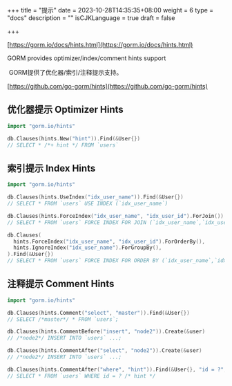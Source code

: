 +++
title = "提示"
date = 2023-10-28T14:35:35+08:00
weight = 6
type = "docs"
description = ""
isCJKLanguage = true
draft = false

+++

[https://gorm.io/docs/hints.html](https://gorm.io/docs/hints.html)

GORM provides optimizer/index/comment hints support

​	GORM提供了优化器/索引/注释提示支持。

[https://github.com/go-gorm/hints](https://github.com/go-gorm/hints)

## 优化器提示 Optimizer Hints

``` go
import "gorm.io/hints"

db.Clauses(hints.New("hint")).Find(&User{})
// SELECT * /*+ hint */ FROM `users`
```

## 索引提示 Index Hints

``` go
import "gorm.io/hints"

db.Clauses(hints.UseIndex("idx_user_name")).Find(&User{})
// SELECT * FROM `users` USE INDEX (`idx_user_name`)

db.Clauses(hints.ForceIndex("idx_user_name", "idx_user_id").ForJoin()).Find(&User{})
// SELECT * FROM `users` FORCE INDEX FOR JOIN (`idx_user_name`,`idx_user_id`)"

db.Clauses(
  hints.ForceIndex("idx_user_name", "idx_user_id").ForOrderBy(),
  hints.IgnoreIndex("idx_user_name").ForGroupBy(),
).Find(&User{})
// SELECT * FROM `users` FORCE INDEX FOR ORDER BY (`idx_user_name`,`idx_user_id`) IGNORE INDEX FOR GROUP BY (`idx_user_name`)"
```

## 注释提示 Comment Hints

``` go
import "gorm.io/hints"

db.Clauses(hints.Comment("select", "master")).Find(&User{})
// SELECT /*master*/ * FROM `users`;

db.Clauses(hints.CommentBefore("insert", "node2")).Create(&user)
// /*node2*/ INSERT INTO `users` ...;

db.Clauses(hints.CommentAfter("select", "node2")).Create(&user)
// /*node2*/ INSERT INTO `users` ...;

db.Clauses(hints.CommentAfter("where", "hint")).Find(&User{}, "id = ?", 1)
// SELECT * FROM `users` WHERE id = ? /* hint */
```

